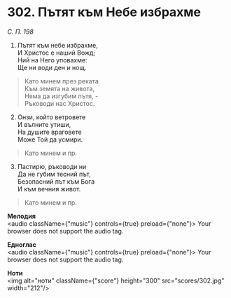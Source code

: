 # 302. Пътят към Небе избрахме

_С. П. 198_

1. Пътят към небе избрахме,  
И Христос е наший Вожд;  
Ний на Него уповахме:  
Ще ни води ден и нощ.  

> Като минем през реката  
> Към земята на живота,  
> Няма да изгубим пътя, -  
> Ръководи нас Христос.  

2. Онзи, който ветровете  
И вълните утиши,  
На душите враговете  
Може Той да усмири.  

> Като минем и пр.  

3. Пастирю, ръководи ни  
Да не губим тесний път,  
Безопасний път към Бога  
И към вечния живот.  

> Като минем и пр.

**Мелодия**  
<audio className={"music"} controls={true} preload={"none"}>
    <source src="mp3/302.mp3" type="audio/mpeg"/>
    Your browser does not support the audio tag.
</audio>

**Едноглас**  
<audio className={"music"} controls={true} preload={"none"}>
    <source src="transp/302.mp3" type="audio/mpeg"/>
    Your browser does not support the audio tag.
</audio>

**Ноти**  
<img alt="ноти" className={"score"} height="300" src="scores/302.jpg" width="212"/>
